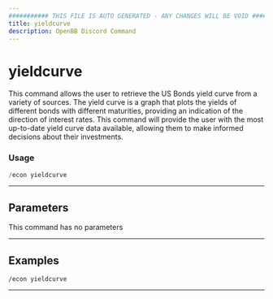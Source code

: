 ```yaml
---
########### THIS FILE IS AUTO GENERATED - ANY CHANGES WILL BE VOID ###########
title: yieldcurve
description: OpenBB Discord Command
---
```


# yieldcurve

This command allows the user to retrieve the US Bonds yield curve from a variety of sources. The yield curve is a graph that plots the yields of different bonds with different maturities, providing an indication of the direction of interest rates. This command will provide the user with the most up-to-date yield curve data available, allowing them to make informed decisions about their investments.

### Usage

```python wordwrap
/econ yieldcurve
```

---

## Parameters

This command has no parameters

---

## Examples

```
/econ yieldcurve
```
---
